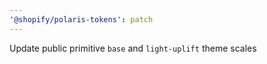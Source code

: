 ```yaml
---
'@shopify/polaris-tokens': patch
---
```


Update public primitive `base` and `light-uplift` theme scales
